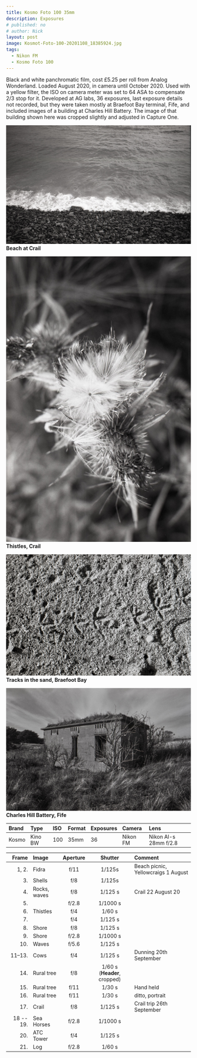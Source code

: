 ```yaml
---
title: Kosmo Foto 100 35mm
description: Exposures
# published: no
# author: Nick
layout: post
image: Kosmot-Foto-100-20201108_18385924.jpg
tags:
  - Nikon FM
  - Kosmo Foto 100
---
```

Black and white panchromatic film, cost £5.25 per roll from Analog Wonderland. Loaded August 2020, in camera until October 2020. Used with a yellow filter, the ISO on camera meter was set to 64 ASA to compensate 2/3 stop for it. Developed at AG labs, 36 exposures, last exposure details not recorded, but they were taken mostly at Braefoot Bay terminal, Fife, and included images of a building at Charles Hill Battery. The image of that building shown here was cropped slightly and adjusted in Capture One.

![](/img/Kosmot-Foto-100-20201108_18373029.jpg)
**Beach at Crail**

![](/img/Kosmot-Foto-100-20201108_18104115.jpg)
**Thistles, Crail**

![](/img/Kosmot-Foto-100-20201108_19205709.jpg)
**Tracks in the sand, Braefoot Bay**

![](/img/Kosmot-Foto-100-20201108_19254649.jpg)
**Charles Hill Battery, Fife**

Brand|Type|ISO|Format|Exposures|Camera|Lens
:----|:---|:--|:-----|:--------|:-----|:----
Kosmo|Kino BW|100|35mm|36|Nikon FM|Nikon AI-s 28mm f/2.8 

Frame|Image|Aperture|Shutter|Comment
----:|:----|:------:|:-----:|:------
1, 2.|Fidra|f/11|1/125s|Beach picnic, Yellowcraigs 1 August
3.|Shells|f/8|1/125s
4.|Rocks, waves|f/8|1/125 s|Crail 22 August 20
5.||f/2.8|1/1000 s
6.|Thistles|f/4|1/60 s
7.||f/4|1/125 s
8.|Shore|f/8|1/125 s
9.|Shore|f/2.8|1/1000 s
10.|Waves|f/5.6|1/125 s
11–13.|Cows|f/4|1/125 s|Dunning 20th September
14.|Rural tree|f/8|1/60 s (**Header**, cropped)
15.|Rural tree|f/11|1/30 s|Hand held
16.|Rural tree|f/11|1/30 s|ditto, portrait
17.|Crail|f/8|1/125 s|Crail trip 26th September
18 -- 19.|Sea Horses|f/2.8|1/1000 s
20.|ATC Tower|f/4|1/125 s
21.|Log|f/2.8|1/60 s
